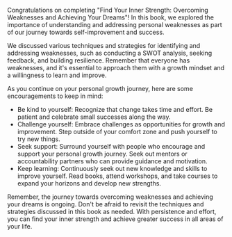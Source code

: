 
Congratulations on completing "Find Your Inner Strength: Overcoming Weaknesses and Achieving Your Dreams"! In this book, we explored the importance of understanding and addressing personal weaknesses as part of our journey towards self-improvement and success.

We discussed various techniques and strategies for identifying and addressing weaknesses, such as conducting a SWOT analysis, seeking feedback, and building resilience. Remember that everyone has weaknesses, and it's essential to approach them with a growth mindset and a willingness to learn and improve.

As you continue on your personal growth journey, here are some encouragements to keep in mind:

* Be kind to yourself: Recognize that change takes time and effort. Be patient and celebrate small successes along the way.
* Challenge yourself: Embrace challenges as opportunities for growth and improvement. Step outside of your comfort zone and push yourself to try new things.
* Seek support: Surround yourself with people who encourage and support your personal growth journey. Seek out mentors or accountability partners who can provide guidance and motivation.
* Keep learning: Continuously seek out new knowledge and skills to improve yourself. Read books, attend workshops, and take courses to expand your horizons and develop new strengths.

Remember, the journey towards overcoming weaknesses and achieving your dreams is ongoing. Don't be afraid to revisit the techniques and strategies discussed in this book as needed. With persistence and effort, you can find your inner strength and achieve greater success in all areas of your life.
